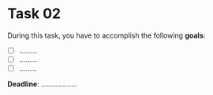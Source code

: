 # Task 02

During this task, you have to accomplish the following **goals**:
- [ ] .........
- [ ] .........
- [ ] .........

**Deadline**: ..................
